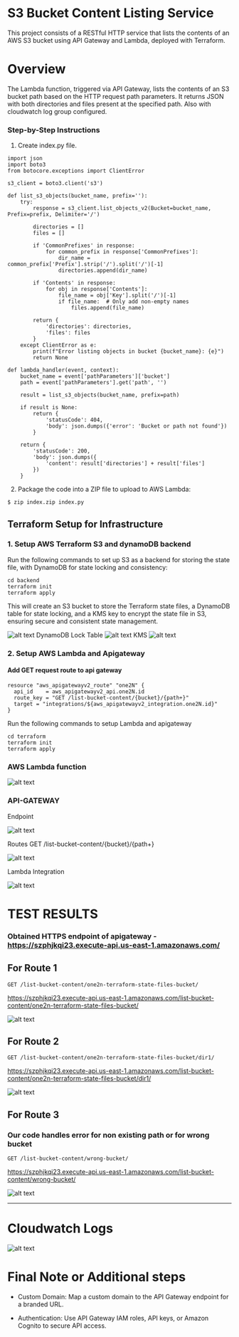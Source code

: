# S3 Bucket Content Listing Service

This project consists of a RESTful HTTP service that lists the contents of an AWS S3 bucket using API Gateway and Lambda, deployed with Terraform.

# Overview
The Lambda function, triggered via API Gateway, lists the contents of an S3 bucket path based on the HTTP request path parameters. It returns JSON with both directories and files present at the specified path. Also with cloudwatch log group configured.

### Step-by-Step Instructions
1. Create index.py file.

```
import json
import boto3
from botocore.exceptions import ClientError

s3_client = boto3.client('s3')

def list_s3_objects(bucket_name, prefix=''):
    try:
        response = s3_client.list_objects_v2(Bucket=bucket_name, Prefix=prefix, Delimiter='/')
        
        directories = []
        files = []

        if 'CommonPrefixes' in response:
            for common_prefix in response['CommonPrefixes']:
                dir_name = common_prefix['Prefix'].strip('/').split('/')[-1]
                directories.append(dir_name)

        if 'Contents' in response:
            for obj in response['Contents']:
                file_name = obj['Key'].split('/')[-1]
                if file_name:  # Only add non-empty names
                    files.append(file_name)
        
        return {
            'directories': directories,
            'files': files
        }
    except ClientError as e:
        print(f"Error listing objects in bucket {bucket_name}: {e}")
        return None

def lambda_handler(event, context):
    bucket_name = event['pathParameters']['bucket']
    path = event['pathParameters'].get('path', '')

    result = list_s3_objects(bucket_name, prefix=path)

    if result is None:
        return {
            'statusCode': 404,
            'body': json.dumps({'error': 'Bucket or path not found'})
        }
    
    return {
        'statusCode': 200,
        'body': json.dumps({
            'content': result['directories'] + result['files']
        })
    }

```

2. Package the code into a ZIP file to upload to AWS Lambda:
 ```
 $ zip index.zip index.py
 ```

## Terraform Setup for Infrastructure

### 1.  Setup AWS Terraform S3 and dynamoDB backend

Run the following commands to set up S3 as a backend for storing the state file, with DynamoDB for state locking and consistency:

```
cd backend
terraform init
terraform apply
```

This will create an S3 bucket to store the Terraform state files, a DynamoDB table for state locking, and a KMS key to encrypt the state file in S3, ensuring secure and consistent state management.

![alt text](images/image.png)
DynamoDB Lock Table
![alt text](images/image-1.png)
KMS
![alt text](images/image-2.png)

### 2. Setup AWS Lambda and Apigateway 

#### Add GET request route to api gateway
```
resource "aws_apigatewayv2_route" "one2N" {
  api_id    = aws_apigatewayv2_api.one2N.id
  route_key = "GET /list-bucket-content/{bucket}/{path+}"
  target = "integrations/${aws_apigatewayv2_integration.one2N.id}"
}
```

Run the following commands to setup Lambda and apigateway

```
cd terraform
terraform init
terraform apply
```

### AWS Lambda function

![alt text](images/image-3.png)

### API-GATEWAY
Endpoint

![alt text](images/image-6.png)

Routes GET /list-bucket-content/{bucket}/{path+}

![alt text](images/image-4.png)

Lambda Integration

![alt text](images/image-5.png)


# TEST RESULTS
### Obtained HTTPS endpoint of apigateway - https://szphjkqi23.execute-api.us-east-1.amazonaws.com/
## For Route 1
```
GET /list-bucket-content/one2n-terraform-state-files-bucket/
```
https://szphjkqi23.execute-api.us-east-1.amazonaws.com/list-bucket-content/one2n-terraform-state-files-bucket/

![alt text](images/image-7.png)


## For Route 2
```
GET /list-bucket-content/one2n-terraform-state-files-bucket/dir1/
```
https://szphjkqi23.execute-api.us-east-1.amazonaws.com/list-bucket-content/one2n-terraform-state-files-bucket/dir1/

![alt text](images/image-8.png)


## For Route 3
### Our code handles error for non existing path or for wrong bucket

```
GET /list-bucket-content/wrong-bucket/
```
https://szphjkqi23.execute-api.us-east-1.amazonaws.com/list-bucket-content/wrong-bucket/

![alt text](images/image-9.png)


---
# Cloudwatch Logs 

![alt text](images/image-10.png)


# Final Note or Additional steps


* Custom Domain: Map a custom domain to the API Gateway endpoint for a branded URL.

* Authentication: Use API Gateway IAM roles, API keys, or Amazon Cognito to secure API access.
